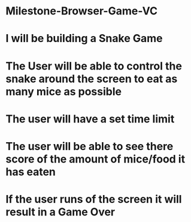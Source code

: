 # Milestone-Browser-Game-VC
# I will be building a Snake Game
# The User will be able to control the snake around the screen to eat as many mice as possible
# The user will have a set time limit
# The user will be able to see there score of the amount of mice/food it has eaten
# If the user runs of the screen it will result in a Game Over